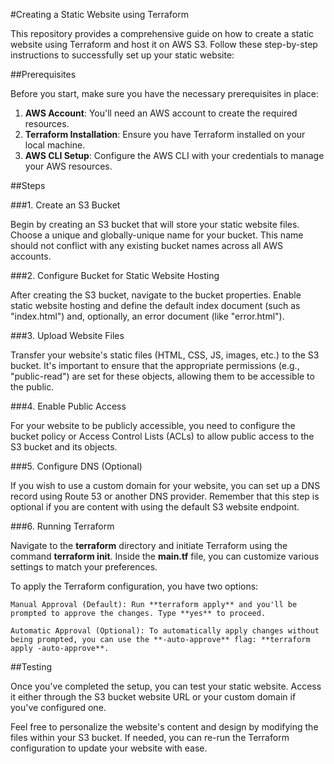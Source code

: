 #Creating a Static Website using Terraform

This repository provides a comprehensive guide on how to create a static website using Terraform and host it on AWS S3. Follow these step-by-step instructions to successfully set up your static website:

##Prerequisites

Before you start, make sure you have the necessary prerequisites in place:

1. **AWS Account**: You'll need an AWS account to create the required resources.
2. **Terraform Installation**: Ensure you have Terraform installed on your local machine.
3. **AWS CLI Setup**: Configure the AWS CLI with your credentials to manage your AWS resources.

##Steps

###1. Create an S3 Bucket

Begin by creating an S3 bucket that will store your static website files. Choose a unique and globally-unique name for your bucket. This name should not conflict with any existing bucket names across all AWS accounts.

###2. Configure Bucket for Static Website Hosting

After creating the S3 bucket, navigate to the bucket properties. Enable static website hosting and define the default index document (such as "index.html") and, optionally, an error document (like "error.html").

###3. Upload Website Files

Transfer your website's static files (HTML, CSS, JS, images, etc.) to the S3 bucket. It's important to ensure that the appropriate permissions (e.g., "public-read") are set for these objects, allowing them to be accessible to the public.

###4. Enable Public Access

For your website to be publicly accessible, you need to configure the bucket policy or Access Control Lists (ACLs) to allow public access to the S3 bucket and its objects.

###5. Configure DNS (Optional)

If you wish to use a custom domain for your website, you can set up a DNS record using Route 53 or another DNS provider. Remember that this step is optional if you are content with using the default S3 website endpoint.

###6. Running Terraform

Navigate to the **terraform** directory and initiate Terraform using the command **terraform init**. Inside the **main.tf** file, you can customize various settings to match your preferences.

To apply the Terraform configuration, you have two options:

    Manual Approval (Default): Run **terraform apply** and you'll be prompted to approve the changes. Type **yes** to proceed.

    Automatic Approval (Optional): To automatically apply changes without being prompted, you can use the **-auto-approve** flag: **terraform apply -auto-approve**.

##Testing

Once you've completed the setup, you can test your static website. Access it either through the S3 bucket website URL or your custom domain if you've configured one.

Feel free to personalize the website's content and design by modifying the files within your S3 bucket. If needed, you can re-run the Terraform configuration to update your website with ease.
